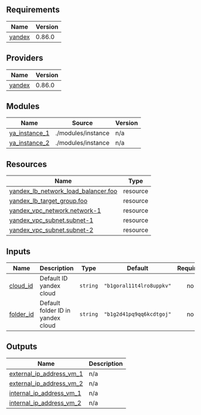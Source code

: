 ## Requirements

| Name | Version |
|------|---------|
| <a name="requirement_yandex"></a> [yandex](#requirement\_yandex) | 0.86.0 |

## Providers

| Name | Version |
|------|---------|
| <a name="provider_yandex"></a> [yandex](#provider\_yandex) | 0.86.0 |

## Modules

| Name | Source | Version |
|------|--------|---------|
| <a name="module_ya_instance_1"></a> [ya\_instance\_1](#module\_ya\_instance\_1) | ./modules/instance | n/a |
| <a name="module_ya_instance_2"></a> [ya\_instance\_2](#module\_ya\_instance\_2) | ./modules/instance | n/a |

## Resources

| Name | Type |
|------|------|
| [yandex_lb_network_load_balancer.foo](https://registry.terraform.io/providers/yandex-cloud/yandex/0.86.0/docs/resources/lb_network_load_balancer) | resource |
| [yandex_lb_target_group.foo](https://registry.terraform.io/providers/yandex-cloud/yandex/0.86.0/docs/resources/lb_target_group) | resource |
| [yandex_vpc_network.network-1](https://registry.terraform.io/providers/yandex-cloud/yandex/0.86.0/docs/resources/vpc_network) | resource |
| [yandex_vpc_subnet.subnet-1](https://registry.terraform.io/providers/yandex-cloud/yandex/0.86.0/docs/resources/vpc_subnet) | resource |
| [yandex_vpc_subnet.subnet-2](https://registry.terraform.io/providers/yandex-cloud/yandex/0.86.0/docs/resources/vpc_subnet) | resource |

## Inputs

| Name | Description | Type | Default | Required |
|------|-------------|------|---------|:--------:|
| <a name="input_cloud_id"></a> [cloud\_id](#input\_cloud\_id) | Default ID yandex cloud | `string` | `"b1goral11t4lro8uppkv"` | no |
| <a name="input_folder_id"></a> [folder\_id](#input\_folder\_id) | Default folder ID in yandex cloud | `string` | `"b1g2d41pq9qq6kcdtgoj"` | no |

## Outputs

| Name | Description |
|------|-------------|
| <a name="output_external_ip_address_vm_1"></a> [external\_ip\_address\_vm\_1](#output\_external\_ip\_address\_vm\_1) | n/a |
| <a name="output_external_ip_address_vm_2"></a> [external\_ip\_address\_vm\_2](#output\_external\_ip\_address\_vm\_2) | n/a |
| <a name="output_internal_ip_address_vm_1"></a> [internal\_ip\_address\_vm\_1](#output\_internal\_ip\_address\_vm\_1) | n/a |
| <a name="output_internal_ip_address_vm_2"></a> [internal\_ip\_address\_vm\_2](#output\_internal\_ip\_address\_vm\_2) | n/a |